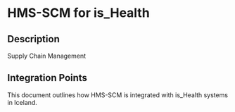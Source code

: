 # HMS-SCM for is_Health

## Description

Supply Chain Management

## Integration Points

This document outlines how HMS-SCM is integrated with is_Health systems in Iceland.
